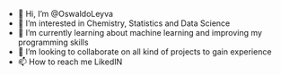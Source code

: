 - 👋 Hi, I’m @OswaldoLeyva
- 👀 I’m interested in Chemistry, Statistics and Data Science
- 🌱 I’m currently learning about machine learning and improving my programming skills
- 💞️ I’m looking to collaborate on all kind of projects to gain experience
- 📫 How to reach me LikedIN

<!---
OswaldoLeyva/OswaldoLeyva is a ✨ special ✨ repository because its `README.md` (this file) appears on your GitHub profile.
You can click the Preview link to take a look at your changes.
--->
